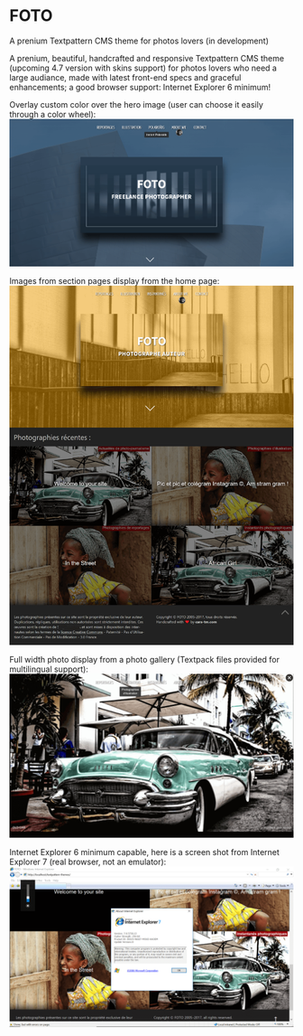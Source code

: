 # FOTO
A prenium Textpattern CMS theme for photos lovers (in development)

A prenium, beautiful, handcrafted and responsive Textpattern CMS theme (upcoming 4.7 version with skins support) for photos lovers who need a large audiance, made with latest front-end specs and graceful enhancements; a good browser support: Internet Explorer 6 minimum!

Overlay custom color over the hero image (user can choose it easily through a color wheel):
![FOTO Theme for Textattern CMS 4.7+](https://raw.githubusercontent.com/cara-tm/FOTO/master/FOTO-theme-sample-2.png)

Images from section pages display from the home page:
![FOTO Theme for Textattern CMS 4.7+](https://raw.githubusercontent.com/cara-tm/FOTO/master/FOTO-theme.png)

Full width photo display from a photo gallery (Textpack files provided for multilingual support):
![FOTO Theme for Textattern CMS 4.7+](https://raw.githubusercontent.com/cara-tm/FOTO/master/FOTO-theme-gallery.png)

Internet Explorer 6 minimum capable, here is a screen shot from Internet Explorer 7 (real browser, not an emulator):
![FOTO Theme for Textattern CMS 4.7+](https://raw.githubusercontent.com/cara-tm/FOTO/master/FOTO-theme-ie7.png)
